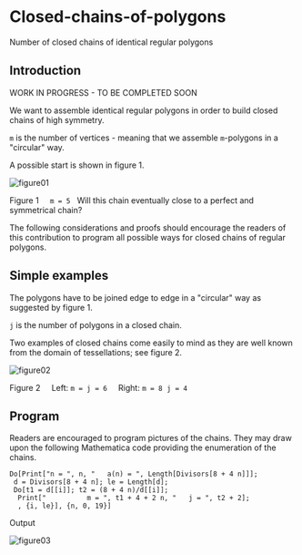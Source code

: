 # Closed-chains-of-polygons
Number of closed chains of identical regular polygons

## Introduction

WORK IN PROGRESS - TO BE COMPLETED SOON

We want to assemble identical regular polygons in order to build closed chains of high symmetry.

`m` is the number of vertices - meaning that we assemble `m`-polygons in a "circular" way.

A possible start is shown in figure 1.

![figure01](https://github.com/maboerg/Closed-chains-of-polygons/assets/88709288/1813d65b-7c50-4dc1-bba9-de354c39c31d)

Figure 1&nbsp;&nbsp;&nbsp;&nbsp;&nbsp;`m = 5`&nbsp;&nbsp; Will this chain eventually close to a perfect and symmetrical chain?

The following considerations and proofs should encourage the readers of this contribution to program all possible ways for closed chains of regular polygons.

## Simple examples

The polygons have to be joined edge to edge in a "circular" way as suggested by figure 1.

`j` is the number of polygons in a closed chain.

Two examples of closed chains come easily to mind as they are well known from the domain of tessellations; see figure 2.

![figure02](https://github.com/maboerg/Closed-chains-of-polygons/assets/88709288/d4b2eb65-1436-4163-9e90-f29f7fca8dcc)

Figure 2&nbsp;&nbsp;&nbsp;&nbsp;&nbsp;Left:&nbsp;`m = j = 6`&nbsp;&nbsp;&nbsp;&nbsp;&nbsp;Right:&nbsp;`m = 8`&nbsp;&nbsp;`j = 4`

## Program

Readers are encouraged to program pictures of the chains. They may draw upon the following Mathematica code providing the enumeration of the chains.

```
Do[Print["n = ", n, "   a(n) = ", Length[Divisors[8 + 4 n]]]; 
 d = Divisors[8 + 4 n]; le = Length[d];
 Do[t1 = d[[i]]; t2 = (8 + 4 n)/d[[i]]; 
  Print["          m = ", t1 + 4 + 2 n, "   j = ", t2 + 2];
  , {i, le}], {n, 0, 19}]
 ``` 

Output

![figure03](https://github.com/maboerg/Closed-chains-of-polygons/assets/88709288/0e428ba5-7986-40cd-b8fa-e3c4cd8be78a)


